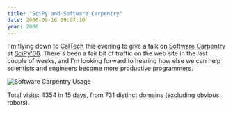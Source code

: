 ```yaml
---
title: "SciPy and Software Carpentry"
date: 2006-08-16 09:07:10
year: 2006
---
```

I'm flying down to <a href="http://www.caltech.edu">CalTech</a> this evening to give a talk on <a href="http://www.swc.scipy.org">Software Carpentry</a> at <a href="http://www.scipy.org/SciPy2006">SciPy'06</a>.  There's been a fair bit of traffic on the web site in the last couple of weeks, and I'm looking forward to hearing how else we can help scientists and engineers become more productive programmers.

<img id="image608" alt="Software Carpentry Usage" src="{{site.github.url}}/files/2006/08/swc_usage_20060815.png" />

Total visits: 4354 in 15 days, from 731 distinct domains (excluding obvious robots).
